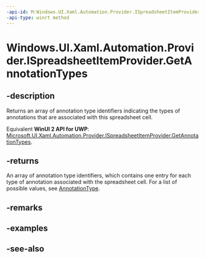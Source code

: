 ```yaml
---
-api-id: M:Windows.UI.Xaml.Automation.Provider.ISpreadsheetItemProvider.GetAnnotationTypes
-api-type: winrt method
---
```


<!-- Method syntax
public Windows.UI.Xaml.Automation.AnnotationType[] GetAnnotationTypes()
-->

# Windows.UI.Xaml.Automation.Provider.ISpreadsheetItemProvider.GetAnnotationTypes

## -description
Returns an array of annotation type identifiers indicating the types of annotations that are associated with this spreadsheet cell.

Equivalent **WinUI 2 API for UWP**: [Microsoft.UI.Xaml.Automation.Provider.ISpreadsheetItemProvider.GetAnnotationTypes](/windows/winui/api/microsoft.ui.xaml.automation.provider.ispreadsheetitemprovider.getannotationtypes).

## -returns
An array of annotation type identifiers, which contains one entry for each type of annotation associated with the spreadsheet cell. For a list of possible values, see [AnnotationType](../windows.ui.xaml.automation/annotationtype.md).

## -remarks

## -examples

## -see-also
